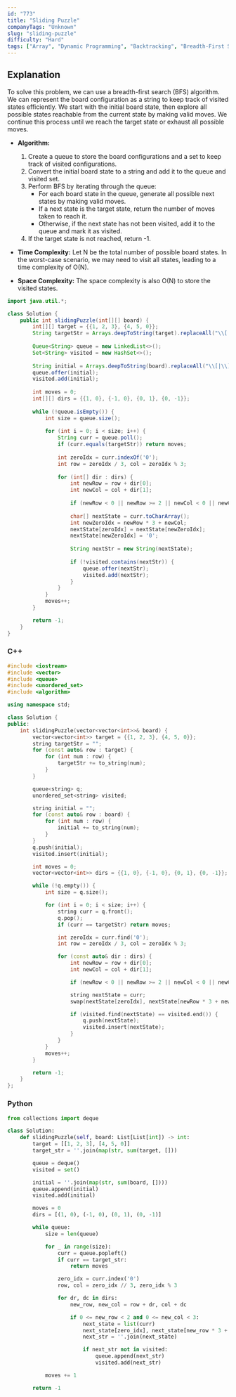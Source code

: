 ```yaml
---
id: "773"
title: "Sliding Puzzle"
companyTags: "Unknown"
slug: "sliding-puzzle"
difficulty: "Hard"
tags: ["Array", "Dynamic Programming", "Backtracking", "Breadth-First Search", "Memoization", "Matrix"]
---
```


## Explanation
To solve this problem, we can use a breadth-first search (BFS) algorithm. We can represent the board configuration as a string to keep track of visited states efficiently. We start with the initial board state, then explore all possible states reachable from the current state by making valid moves. We continue this process until we reach the target state or exhaust all possible moves.

- **Algorithm:**
  1. Create a queue to store the board configurations and a set to keep track of visited configurations.
  2. Convert the initial board state to a string and add it to the queue and visited set.
  3. Perform BFS by iterating through the queue:
     - For each board state in the queue, generate all possible next states by making valid moves.
     - If a next state is the target state, return the number of moves taken to reach it.
     - Otherwise, if the next state has not been visited, add it to the queue and mark it as visited.
  4. If the target state is not reached, return -1.

- **Time Complexity:** Let N be the total number of possible board states. In the worst-case scenario, we may need to visit all states, leading to a time complexity of O(N).
- **Space Complexity:** The space complexity is also O(N) to store the visited states.
```java
import java.util.*;

class Solution {
    public int slidingPuzzle(int[][] board) {
        int[][] target = {{1, 2, 3}, {4, 5, 0}};
        String targetStr = Arrays.deepToString(target).replaceAll("\\[|\\]|,|\\s", "");
        
        Queue<String> queue = new LinkedList<>();
        Set<String> visited = new HashSet<>();
        
        String initial = Arrays.deepToString(board).replaceAll("\\[|\\]|,|\\s", "");
        queue.offer(initial);
        visited.add(initial);
        
        int moves = 0;
        int[][] dirs = {{1, 0}, {-1, 0}, {0, 1}, {0, -1}};
        
        while (!queue.isEmpty()) {
            int size = queue.size();
            
            for (int i = 0; i < size; i++) {
                String curr = queue.poll();
                if (curr.equals(targetStr)) return moves;
                
                int zeroIdx = curr.indexOf('0');
                int row = zeroIdx / 3, col = zeroIdx % 3;
                
                for (int[] dir : dirs) {
                    int newRow = row + dir[0];
                    int newCol = col + dir[1];
                    
                    if (newRow < 0 || newRow >= 2 || newCol < 0 || newCol >= 3) continue;
                    
                    char[] nextState = curr.toCharArray();
                    int newZeroIdx = newRow * 3 + newCol;
                    nextState[zeroIdx] = nextState[newZeroIdx];
                    nextState[newZeroIdx] = '0';
                    
                    String nextStr = new String(nextState);
                    
                    if (!visited.contains(nextStr)) {
                        queue.offer(nextStr);
                        visited.add(nextStr);
                    }
                }
            }
            moves++;
        }

        return -1;
    }
}
```

### C++
```cpp
#include <iostream>
#include <vector>
#include <queue>
#include <unordered_set>
#include <algorithm>

using namespace std;

class Solution {
public:
    int slidingPuzzle(vector<vector<int>>& board) {
        vector<vector<int>> target = {{1, 2, 3}, {4, 5, 0}};
        string targetStr = "";
        for (const auto& row : target) {
            for (int num : row) {
                targetStr += to_string(num);
            }
        }

        queue<string> q;
        unordered_set<string> visited;

        string initial = "";
        for (const auto& row : board) {
            for (int num : row) {
                initial += to_string(num);
            }
        }
        q.push(initial);
        visited.insert(initial);

        int moves = 0;
        vector<vector<int>> dirs = {{1, 0}, {-1, 0}, {0, 1}, {0, -1}};

        while (!q.empty()) {
            int size = q.size();

            for (int i = 0; i < size; i++) {
                string curr = q.front();
                q.pop();
                if (curr == targetStr) return moves;

                int zeroIdx = curr.find('0');
                int row = zeroIdx / 3, col = zeroIdx % 3;

                for (const auto& dir : dirs) {
                    int newRow = row + dir[0];
                    int newCol = col + dir[1];

                    if (newRow < 0 || newRow >= 2 || newCol < 0 || newCol >= 3) continue;

                    string nextState = curr;
                    swap(nextState[zeroIdx], nextState[newRow * 3 + newCol]);

                    if (visited.find(nextState) == visited.end()) {
                        q.push(nextState);
                        visited.insert(nextState);
                    }
                }
            }
            moves++;
        }

        return -1;
    }
};
```

### Python
```python
from collections import deque

class Solution:
    def slidingPuzzle(self, board: List[List[int]) -> int:
        target = [[1, 2, 3], [4, 5, 0]]
        target_str = ''.join(map(str, sum(target, []))

        queue = deque()
        visited = set()

        initial = ''.join(map(str, sum(board, [])))
        queue.append(initial)
        visited.add(initial)

        moves = 0
        dirs = [(1, 0), (-1, 0), (0, 1), (0, -1)]

        while queue:
            size = len(queue)

            for _ in range(size):
                curr = queue.popleft()
                if curr == target_str:
                    return moves

                zero_idx = curr.index('0')
                row, col = zero_idx // 3, zero_idx % 3

                for dr, dc in dirs:
                    new_row, new_col = row + dr, col + dc

                    if 0 <= new_row < 2 and 0 <= new_col < 3:
                        next_state = list(curr)
                        next_state[zero_idx], next_state[new_row * 3 + new_col] = next_state[new_row * 3 + new_col], next_state[zero_idx]
                        next_str = ''.join(next_state)

                        if next_str not in visited:
                            queue.append(next_str)
                            visited.add(next_str)

            moves += 1

        return -1
```